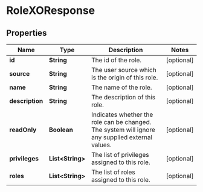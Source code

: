 
# RoleXOResponse

## Properties
Name | Type | Description | Notes
------------ | ------------- | ------------- | -------------
**id** | **String** | The id of the role. |  [optional]
**source** | **String** | The user source which is the origin of this role. |  [optional]
**name** | **String** | The name of the role. |  [optional]
**description** | **String** | The description of this role. |  [optional]
**readOnly** | **Boolean** | Indicates whether the role can be changed. The system will ignore any supplied external values. |  [optional]
**privileges** | **List&lt;String&gt;** | The list of privileges assigned to this role. |  [optional]
**roles** | **List&lt;String&gt;** | The list of roles assigned to this role. |  [optional]



